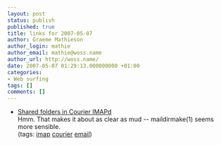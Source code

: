 ```yaml
---
layout: post
status: publish
published: true
title: links for 2007-05-07
author: Graeme Mathieson
author_login: mathie
author_email: mathie@woss.name
author_url: http://woss.name/
date: 2007-05-07 01:29:13.000000000 +01:00
categories:
- Web surfing
tags: []
comments: []
---
```

<ul class="delicious">
	<li>
		<div class="delicious-link"><a href="http://www.inter7.com/courierimap/README.sharedfolders.html">Shared folders in Courier IMAPd</a></div>
		<div class="delicious-extended">Hmm.  That makes it about as clear as mud -- maildirmake(1) seems more sensible.</div>
		<div class="delicious-tags">(tags: <a href="http://del.icio.us/mathie/imap">imap</a> <a href="http://del.icio.us/mathie/courier">courier</a> <a href="http://del.icio.us/mathie/email">email</a>)</div>
	</li>
</ul>

